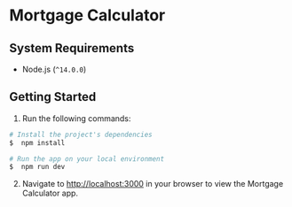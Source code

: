 # Mortgage Calculator

## System Requirements

- Node.js (`^14.0.0`)

## Getting Started

1. Run the following commands:

```bash
# Install the project's dependencies
$  npm install

# Run the app on your local environment
$  npm run dev
```

2. Navigate to [http://localhost:3000](http://localhost:3000) in your browser to view the Mortgage Calculator app.
